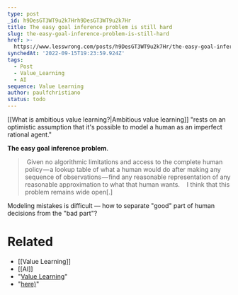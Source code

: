 ```yaml
---
type: post
_id: h9DesGT3WT9u2k7Hrh9DesGT3WT9u2k7Hr
title: The easy goal inference problem is still hard
slug: the-easy-goal-inference-problem-is-still-hard
href: >-
  https://www.lesswrong.com/posts/h9DesGT3WT9u2k7Hr/the-easy-goal-inference-problem-is-still-hard
synchedAt: '2022-09-15T19:23:59.924Z'
tags:
  - Post
  - Value_Learning
  - AI
sequence: Value Learning
author: paulfchristiano
status: todo
---
```


[[What is ambitious value learning?|Ambitious value learning]] "rests on an optimistic assumption that it's possible to model a human as an imperfect rational agent."

**The easy goal inference problem**. 
>  Given no algorithmic limitations and access to the complete human policy — a lookup table of what a human would do after making any sequence of observations — find any reasonable representation of any reasonable approximation to what that human wants.
>  
>  I think that this problem remains wide open[.]

Modeling mistakes is difficult — how to separate "good" part of human decisions from the "bad part"?

# Related

- [[Value Learning]]
- [[AI]]
- "[Value Learning](https://www.alignmentforum.org/s/4dHMdK5TLN6xcqtyc)"
- "[here)](https://ai-alignment.com/the-easy-goal-inference-problem-is-still-hard-fad030e0a876)"